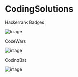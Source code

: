 # CodingSolutions

Hackerrank Badges


![image](https://github.com/CenkerAydin/CodingSolutions/assets/112515788/2c9a4737-a515-42e4-b30d-4142a2d647d1)


CodeWars


![image](https://github.com/CenkerAydin/CodingSolutions/assets/112515788/5ebe2abb-7c04-48cd-90ba-6ee74f4bf3d5)

CodingBat


![image](https://github.com/CenkerAydin/CodingSolutions/assets/112515788/fe4f590f-3935-4dd3-bdc6-7f00e01e4ab1)
